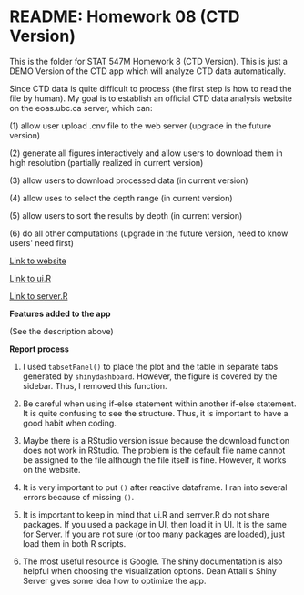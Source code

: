 # README: Homework 08 (CTD Version)

This is the folder for STAT 547M Homework 8 (CTD Version). This is just a DEMO Version of the CTD app which will analyze CTD data automatically.

Since CTD data is quite difficult to process (the first step is how to read the file by human). My goal is to establish an official CTD data analysis website on the eoas.ubc.ca server, which can:

(1) allow user upload .cnv file to the web server (upgrade in the future version)

(2) generate all figures interactively and allow users to download them in high resolution (partially realized in current version)

(3) allow users to download processed data (in current version)

(4) allow uses to select the depth range (in current version)

(5) allow users to sort the results by depth (in current version)

(6) do all other computations (upgrade in the future version, need to know users' need first)

[Link to website](https://yuanjisun.shinyapps.io/CTD_app/)

[Link to ui.R](https://github.com/yuanjisun/STAT547-hw-Sun-Yuanji/blob/master/hw08/CTD_version/ui.R)

[Link to server.R](https://github.com/yuanjisun/STAT547-hw-Sun-Yuanji/blob/master/hw08/CTD_version/server.R)

__Features added to the app__

(See the description above)

__Report process__

1. I used `tabsetPanel()` to place the plot and the table in separate tabs generated by `shinydashboard`. However, the figure is covered by the sidebar. Thus, I removed this function.

2. Be careful when using if-else statement within another if-else statement. It is quite confusing to see the structure. Thus, it is important to have a good habit when coding.

3. Maybe there is a RStudio version issue because the download function does not work in RStudio. The problem is the default file name cannot be assigned to the file although the file itself is fine. However, it works on the website.

4. It is very important to put `()` after reactive dataframe. I ran into several errors because of missing `()`.

5. It is important to keep in mind that ui.R and serrver.R do not share packages. If you used a package in UI, then load it in UI. It is the same for Server. If you are not sure (or too many packages are loaded), just load them in both R scripts.

6. The most useful resource is Google. The shiny documentation is also helpful when choosing the visualization options. Dean Attali's Shiny Server gives some idea how to optimize the app.
